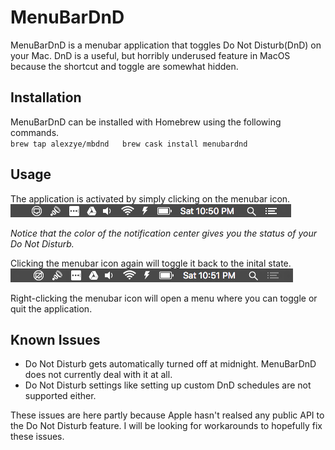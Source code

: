 # MenuBarDnD

MenuBarDnD is a menubar application that toggles Do Not Disturb(DnD) on your Mac. DnD is a useful, but horribly underused feature in MacOS because the shortcut and toggle are somewhat hidden.

## Installation
MenuBarDnD can be installed with Homebrew using the following commands.  
`
brew tap alexzye/mbdnd  
brew cask install menubardnd  
`  

## Usage
The application is activated by simply clicking on the menubar icon.  
![deactivated](/img/deactivated.png)

*Notice that the color of the notification center gives you the status of your Do Not Disturb.*

Clicking the menubar icon again will toggle it back to the inital state.
![activated](/img/activated.png)

Right-clicking the menubar icon will open a menu where you can toggle or quit the application.  

## Known Issues
- Do Not Disturb gets automatically turned off at midnight. MenuBarDnD does not currently deal with it at all.
- Do Not Disturb settings like setting up custom DnD schedules are not supported either.

These issues are here partly because Apple hasn't realsed any public API to the Do Not Disturb feature. I will be looking for workarounds to hopefully fix these issues.
